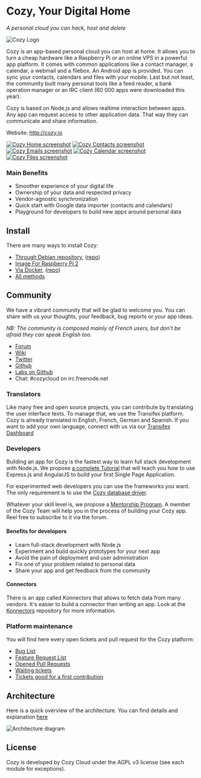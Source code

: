 # Cozy, Your Digital Home

*A personal cloud you can hack, host and delete*

![Cozy Logo](https://raw.githubusercontent.com/cozy/cozy-setup/gh-pages/assets/images/happycloud.png)

Cozy is an app-based personal cloud you can host at home. It allows you to turn
a cheap hardware like a Raspberry Pi or an online VPS in a powerful app
platform. It comes with common applications like a contact manager, a calendar,
a webmail and a filebox. An Android app is provided. You can sync
your contacts, calendars and files with your mobile. Last but not least, the
community built many personal tools like a feed reader, a bank operation
manager or an IRC client (60 000 apps were downloaded this year).

Cozy is based on Node.js and allows realtime interaction between apps. Any app
can request access to other application data. That way they can communicate
and share information.

Website: http://cozy.io

[![Cozy Home screenshot](https://cozy.io/assets/press/screenshots/home_th.png)](https://cozy.io/assets/press/screenshots/home.png)
[![Cozy Contacts screenshot](https://cozy.io/assets/press/screenshots/contacts_t.png)](https://cozy.io/assets/press/screenshots/contacts.png)
[![Cozy Emails screenshot](https://cozy.io/assets/press/screenshots/emails_th.png)](https://cozy.io/assets/press/screenshots/emails.png)
[![Cozy Calendar screenshot](https://cozy.io/assets/press/screenshots/calendar_th.png)](https://cozy.io/assets/press/screenshots/calendar.png)
[![Cozy Files screenshot](https://cozy.io/assets/press/screenshots/files_th.png)](https://cozy.io/assets/press/screenshots/files.png)

### Main Benefits

* Smoother experience of your digital life
* Ownership of your data and respected privacy
* Vendor-agnostic synchronization
* Quick start with Google data importer (contacts and calendars)
* Playground for developers to build new apps around personal data


## Install

There are many ways to install Cozy:

* [Through Debian repository](https://cozy.io/en/host/install/install-on-debian.html), ([repo](https://github.com/cozy/cozy-debian))
* [Image For Raspberry Pi 2](https://cozy.io/en/host/install/install-on-raspberry.html)
* [Via Docker](https://cozy.io/en/host/install/install-on-docker.html), ([repo](https://github.com/cozy/cozy-docker))
* [All methods](https://cozy.io/en/)


## Community

We have a vibrant community that will be glad to welcome you. You can share
with us your thoughts, your feedback, bug reports or your app ideas. 

*NB: The community is composed mainly of French users, but don't be afraid they
can speak English too.*

* [Forum](https://forum.cozy.io)
* [Wiki](https://github.com/cozy/cozy-setup/wiki)
* [Twitter](https://twitter.com/mycozycloud)
* [Github](https://github.com/cozy)
* [Labs on Github](https://github.com/cozy-labs)
* Chat: #cozycloud on irc.freenode.net


### Translators

Like many free and open source projects, you can contribute by translating 
the user interface texts. To manage that, we use the Transifex platform. Cozy
is already translated in English, French, German and Spanish. If you want to
add your own language, connect with us via our [Transifex
Dashboard](https://www.transifex.com/organization/cozy)


### Developers

Building an app for Cozy is the fastest way to learn full stack development
with Node.js. We propose [a complete
Tutorial](http://cozy.io/en/hack/getting-started/) that will teach you how to
use Express.js and AngularJS to build your first Single Page Application.

For experimented web developers you can use the frameworks you want. The only
requirement is to use the [Cozy database driver](https://github.com/cozy/cozydb).

Whatever your skill level is, we propose a [Mentorship Program](https://forum.cozy.io/t/mentorship-program/529). 
A member of the Cozy Team will help you in the process of building your Cozy
app. Reel free to subscribe to it via the forum.


#### Benefits for developers

* Learn full-stack development with Node.js
* Experiment and build quickly prototypes for your next app
* Avoid the pain of deployment and user administration
* Fix one of your problem related to personal data
* Share your app and get feedback from the community


#### Connectors

There is an app called Konnectors that allows to fetch data from many vendors.
It's easier to build a connector than writing an app. Look at the
[Konnectors](https://github.com/cozy-labs/konnectors) repository for more
information.


### Platform maintenance

You will find here every open tickets and pull request for the Cozy platform:

* [Bug List](https://github.com/issues?q=is%3Aopen+is%3Aissue+user%3Acozy+label%3Abug+-repo%3Acozy%2Ftodos+-repo%3Acozy%2Fnotes+-repo%3Acozy%2Fcozy-editor+)
* [Feature Request List](https://github.com/issues?q=is%3Aopen+is%3Aissue+user%3Acozy+label%3Aenhancement+-repo%3Acozy%2Ftodos+-repo%3Acozy%2Fnotes+-repo%3Acozy%2Fcozy-editor+)
* [Opened Pull Requests](https://github.com/pulls?user=cozy)
* [Waiting tickets](https://github.com/issues?q=is%3Aopen+is%3Aissue+user%3Acozy+no%3Alabel+-repo%3Acozy%2Fcozy-guidelines)
* [Tickets good for a first contribution](https://github.com/issues?utf8=%E2%9C%93&q=is%3Aopen+is%3Aissue+user%3Acozy+label%3A%22Good+For+First+Contribution%22+-repo%3Acozy%2Ftodos+-repo%3Acozy%2Fnotes+-repo%3Acozy%2Fcozy-editor+)


## Architecture

Here is a quick overview of the architecture. You can find details and
explanation 
[here](https://cozy.io/en/hack/getting-started/architecture-overview.html)

![Architecture diagram](https://cozy.io/assets/images/architecture-overview.svg)


## License

Cozy is developed by Cozy Cloud under the AGPL v3 license (see each module for
exceptions).

